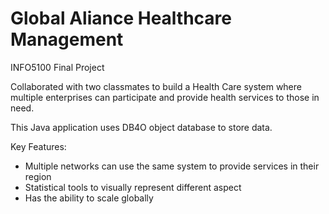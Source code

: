 # Global Aliance Healthcare Management
INFO5100 Final Project

Collaborated with two classmates to build a Health Care system where multiple enterprises can participate and provide health services to those in need.

This Java application uses DB4O object database to store data.

Key Features:
- Multiple networks can use the same system to provide services in their region
- Statistical tools to visually represent different aspect 
- Has the ability to scale globally
